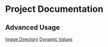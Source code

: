 # Project Documentation

## Advanced Usage

[Image Directory](https://github.com/XMCyber/helm-global-templates/blob/master/docs/image-directory.md)
[Dynamic Values](https://github.com/XMCyber/helm-global-templates/blob/master/docs/dynamic-values.md)
